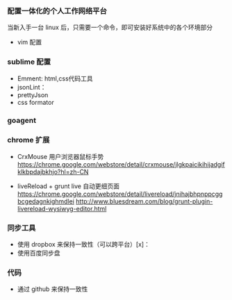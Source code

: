 ### 配置一体化的个人工作网络平台  
  当新入手一台 linux 后，只需要一个命令，即可安装好系统中的各个环境部分

- vim 配置

### sublime 配置
- Emment: html,css代码工具
- jsonLint：
- prettyJson
- css formator

### goagent

### chrome 扩展
- CrxMouse
用户浏览器鼠标手势
https://chrome.google.com/webstore/detail/crxmouse/jlgkpaicikihijadgifklkbpdajbkhjo?hl=zh-CN
  
- liveReload + grunt live 自动更细页面
https://chrome.google.com/webstore/detail/livereload/jnihajbhpnppcggbcgedagnkighmdlei
http://www.bluesdream.com/blog/grunt-plugin-livereload-wysiwyg-editor.html



### 同步工具
  - 使用 dropbox 来保持一致性（可以跨平台）[x]：
  - 使用百度同步盘

### 代码
  - 通过 github 来保持一致性